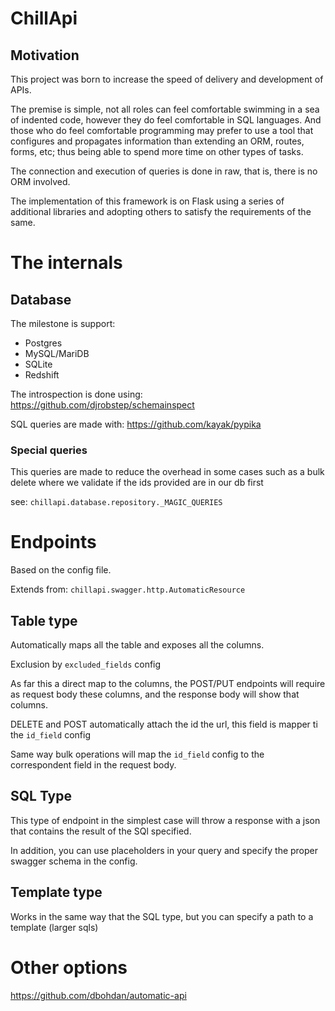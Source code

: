 # ChillApi

## Motivation

This project was born to increase the speed of delivery and development of APIs.

The premise is simple, not all roles can feel comfortable swimming in a sea of indented code, however they do feel comfortable in SQL languages. And those who do feel comfortable programming may prefer to use a tool that configures and propagates information than extending an ORM, routes, forms, etc; thus being able to spend more time on other types of tasks.

The connection and execution of queries is done in raw, that is, there is no ORM involved.

The implementation of this framework is on Flask using a series of additional libraries and adopting others to satisfy the requirements of the same.

# The internals

## Database

The milestone is support:

- Postgres
- MySQL/MariDB
- SQLite
- Redshift

The introspection is done using: https://github.com/djrobstep/schemainspect

SQL queries are made with: https://github.com/kayak/pypika

### Special queries

This queries are made to reduce the overhead in some cases such as a bulk delete where we validate if the ids provided are in our db first

see: `chillapi.database.repository._MAGIC_QUERIES`

# Endpoints

Based on the config file.

Extends from: `chillapi.swagger.http.AutomaticResource`

## Table type

Automatically maps all the table and exposes all the columns.

Exclusion by `excluded_fields` config

As far this a direct map to the columns, the POST/PUT endpoints will require as request body these columns, and the response body will show that columns.

DELETE and POST automatically attach the id the url, this field is mapper ti the `id_field` config

Same way bulk operations will map the `id_field` config to the correspondent field in the request body.

## SQL Type

This type of endpoint in the simplest case will throw a response with a json that contains the result of the SQl specified.

In addition, you can use placeholders in your query and specify the proper swagger schema in the config.

## Template type

Works in the same way that the SQL type, but you can specify a path to a template (larger sqls)


# Other options

https://github.com/dbohdan/automatic-api
